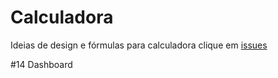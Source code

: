 # Calculadora

Ideias de design e fórmulas para calculadora
clique em [issues](https://github.com/ricardodarocha/calc_design/issues)

#14 Dashboard
